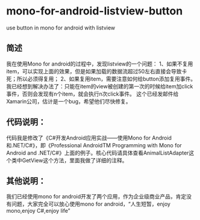 mono-for-android-listview-button
================================

use button in mono for android with listview

## **简述**
我在使用Mono for android的过程中，发现listview的一个问题：
1、如果不复用item，可以实现上面的效果，但是如果加载的数据流超过50左右直接会导致卡死；所以必须得复用；
2、如果复用item，需要注意如何给button添加复用事件。我已经想到解决办法了：只能在item的view被创建的第一次的时候给item加click事件，否则会发现有n个item，就会执行n次click事件。
这个已经发邮件给Xamarin公司，估计是一个bug，希望他们尽快修复。

## **代码说明：**
代码我是修改了《C#开发Android应用实战——使用Mono for Android和.NET/C#》，即《Professional AndroidTM Programming with Mono for Android and .NET/C#》上面的例子。核心代码请具体查看AnimalListAdapter这个类中GetView这个方法，里面我做了详细的注释。

## **其他说明：**
我们已经使用mono for android开发了两个应用，作为企业级商业产品，肯定没有问题，大家完全可以放心使用mono for android，“人生短暂，enjoy mono,enjoy C#,enjoy life”
